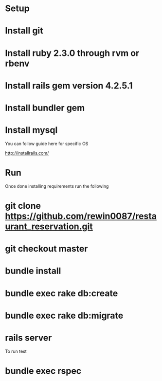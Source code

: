 # Setup

  # Install git
  # Install ruby 2.3.0 through rvm or rbenv
  # Install rails gem version 4.2.5.1
  # Install bundler gem
  # Install mysql

You can follow guide here for specific OS

  http://installrails.com/

# Run

Once done installing requirements run the following

  # git clone https://github.com/rewin0087/restaurant_reservation.git
  # git checkout master
  # bundle install
  # bundle exec rake db:create
  # bundle exec rake db:migrate
  # rails server

To run test

  # bundle exec rspec